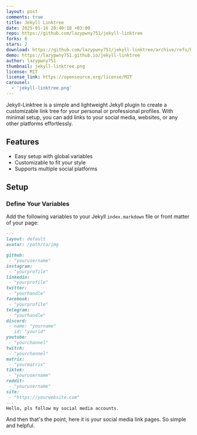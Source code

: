 ```yaml
---
layout: post
comments: true
title: Jekyll Linktree
date: 2025-01-16 20:40:18 +03:00
repo: https://github.com/lazypwny751/jekyll-linktree
forks: 0
stars: 2
download: https://github.com/lazypwny751/jekyll-linktree/archive/refs/heads/main.zip
demo: https://lazypwny751.github.io/jekyll-linktree
author: lazypwny751
thumbnail: jekyll-linktree.png
license: MIT
license_link: https://opensource.org/license/MIT
carousel:
  - 'jekyll-linktree.png'
---
```


Jekyll-Linktree is a simple and lightweight Jekyll plugin to create a customizable link tree for your personal or professional profiles. With minimal setup, you can add links to your social media, websites, or any other platforms effortlessly.

## Features

- Easy setup with global variables
- Customizable to fit your style
- Supports multiple social platforms

## Setup

### Define Your Variables

Add the following variables to your Jekyll `index.markdown` file or front matter of your page:

```md
---
layout: default
avatar: /path/to/img

github: 
 - "yourusername"
instagram:
 - "yourprofile"
linkedin: 
 - "yourprofile"
twitter: 
 - "yourhandle"
facebook: 
 - "yourprofile"
telegram: 
 - "yourhandle"
discord: 
 - name: "yourname"
   id: "yourid"
youtube: 
 - "yourchannel"
twitch: 
 - "yourchannel"
matrix: 
 - "yourmatrix"
tiktok: 
 - "yourusername"
reddit: 
 - "yourusername"
site: 
 - "https://yourwebsite.com"
---
Hello, pls follow my social media accounts.
```

And then that's the point, here it is your social media link pages. So simple and helpful.
